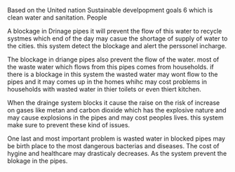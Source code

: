 Based on the United nation Sustainable develpopment goals 6 which is clean water and sanitation. 
People

A blockage in Drinage pipes it will prevent the flow of this water to recycle systmes which end of the day may casue the shortage of supply of water to the cities. this system detect the blockage and alert the perssonel incharge. 

The blockage in driange pipes also prevent the flow of the water. most of the waste water which flows from this pipes comes from households. if there is a blockage in this system the wasted water may wont flow to the pipes and it may comes up in the homes whihc may cost problems in households with wasted water in thier toilets or even thiert kitchen.

When the drainge system blocks it cause the raise on the risk of increase on gases like metan and carbon dioxide which has the explosive nature and may cause explosions in the pipes and may cost peoples lives. this system make sure to prevent these kind of issues.

One last and most important problem is wasted water in blocked pipes may be birth place to the most dangerous bacterias and diseases. The cost of hygine and healthcare may drasticaly decreases. As the system prevent the blokage in the pipes. 




